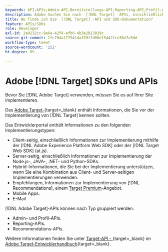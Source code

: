 ```yaml
---
keywords: API;APIs;Admin-API;Bereitstellungs-API;Reporting-API;Profil-API
description: Adobe Suchen Sie nach  [!DNL Target] -APIs, einschließlich der Admin-, Bereitstellungs-, Reporting- und Profil-APIs.
title: Wo finde ich die  [!DNL Target] -API und SDK-Dokumentation?
feature: APIs/SDKs
role: Developer
exl-id: 2a0232cc-9a6a-42f4-afb6-4b3e2b13939c
source-git-commit: 2fc704a1779414a370ffd00ef5442fce36e7a5dd
workflow-type: tm+mt
source-wordcount: '152'
ht-degree: 0%

---
```


# Adobe [!DNL Target] SDKs und APIs

Bevor Sie [!DNL Adobe Target] verwenden, müssen Sie es auf Ihrer Site implementieren.

Das [Adobe Target-](https://experienceleague.adobe.com/docs/target-dev/developer/overview.html?lang=de){target=_blank} enthält Informationen, die Sie vor der Implementierung von [!DNL Target] kennen sollten.

Das Entwicklerportal enthält Informationen zu den folgenden Implementierungstypen:

* Client-seitig, einschließlich Informationen zur Implementierung mithilfe der [!DNL Adobe Experience Platform Web SDK] oder der [!DNL Target Web SDK] (at.js).
* Server-seitig, einschließlich Informationen zur Implementierung der Node.js-, JAVA-, .NET- und Python-SDKs.
* Hybrid-Informationen, die Sie bei der Implementierung unterstützen, wenn Sie eine Kombination aus Client- und Server-seitigen Implementierungen verwenden.
* Empfehlungen, Informationen zur Implementierung von [!DNL Recommendations], einem [Target Premium](/help/main/c-intro/intro.md#premium)-Angebot.
* Mobile Apps.
* E-Mail

[!DNL Adobe Target]-APIs können nach Typ gruppiert werden:

* Admin- und Profil-APIs.
* Reporting-APIs.
* Recommendations-APIs.

Weitere Informationen finden Sie unter [Target-API - ](https://experienceleague.adobe.com/docs/target-dev/developer/implementation/before-implement/considerations-before-you-implement-target.html?lang=de){target=_blank} im [Adobe Target-Entwicklerhandbuch](https://experienceleague.adobe.com/docs/target-dev/developer/overview.html?lang=de){target=_blank}.
